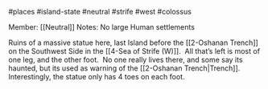 #places #island-state #neutral #strife #west #colossus 

Member: [[Neutral]]
Notes: No large Human settlements


Ruins of a massive statue here, last Island before the [[2-Oshanan Trench]] on the Southwest Side in the [[4-Sea of Strife (W)]].  All that’s left is most of one leg, and the other foot.  No one really lives there, and some say its haunted, but its used as warning of the [[2-Oshanan Trench|Trench]].  Interestingly, the statue only has 4 toes on each foot.